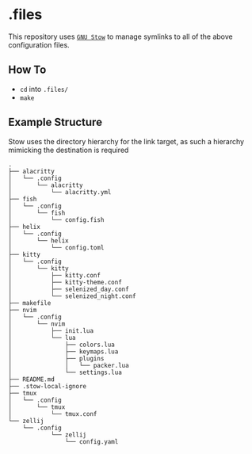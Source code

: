 # .files
This repository uses [`GNU Stow`](https://www.gnu.org/software/stow/manual/html_node/index.html) to manage symlinks to all of the above configuration files.

## How To
* `cd` into `.files/`
* `make`

## Example Structure
Stow uses the directory hierarchy for the link target, as such a hierarchy mimicking the destination is required 

```
.
├── alacritty
│   └── .config
│       └── alacritty
│           └── alacritty.yml
├── fish
│   └── .config
│       └── fish
│           └── config.fish
├── helix
│   └── .config
│       └── helix
│           └── config.toml
├── kitty
│   └── .config
│       └── kitty
│           ├── kitty.conf
│           ├── kitty-theme.conf
│           ├── selenized_day.conf
│           └── selenized_night.conf
├── makefile
├── nvim
│   └── .config
│       └── nvim
│           ├── init.lua
│           └── lua
│               ├── colors.lua
│               ├── keymaps.lua
│               ├── plugins
│               │   └── packer.lua
│               └── settings.lua
├── README.md
├── .stow-local-ignore
├── tmux
│   └── .config
│       └── tmux
│           └── tmux.conf
└── zellij
    └── .config
            └── zellij
                └── config.yaml
```
